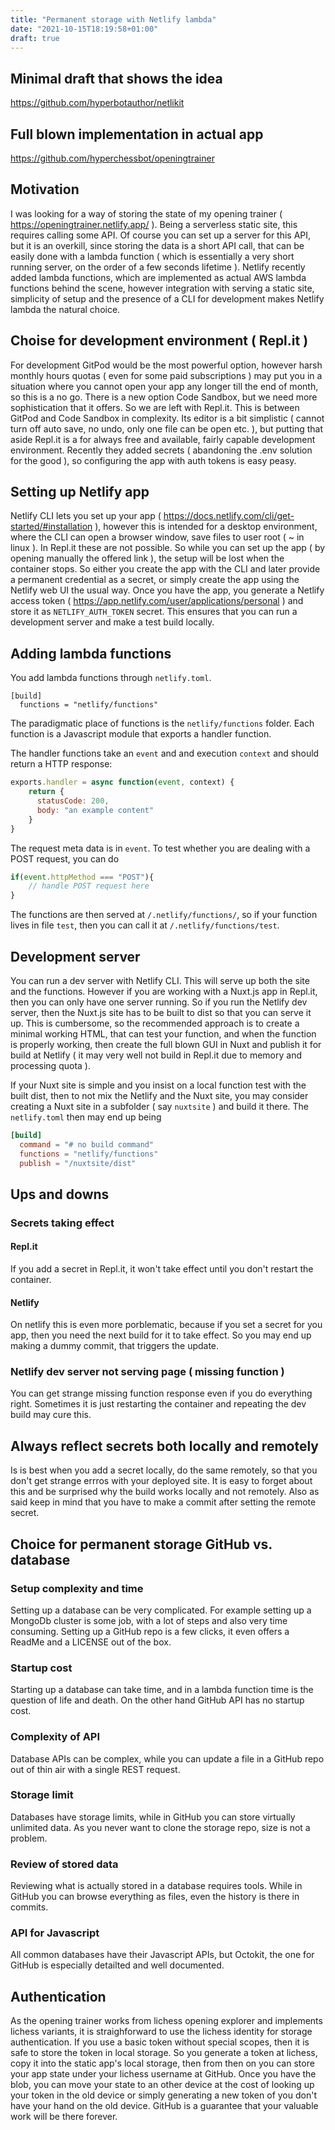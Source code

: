 ```yaml
---
title: "Permanent storage with Netlify lambda"
date: "2021-10-15T18:19:58+01:00"
draft: true
---
```


## Minimal draft that shows the idea

https://github.com/hyperbotauthor/netlikit

## Full blown implementation in actual app

https://github.com/hyperchessbot/openingtrainer

## Motivation

I was looking for a way of storing the state of my opening trainer ( https://openingtrainer.netlify.app/ ). Being a serverless static site, this requires calling some API. Of course you can set up a server for this API, but it is an overkill, since storing the data is a short API call, that can be easily done with a lambda function ( which is essentially a very short running server, on the order of a few seconds lifetime ). Netlify recently added lambda functions, which are implemented as actual AWS lambda functions behind the scene, however integration with serving a static site, simplicity of setup and the presence of a CLI for development makes Netlify lambda the natural choice.

## Choise for development environment ( Repl.it )

For development GitPod would be the most powerful option, however harsh monthly hours quotas ( even for some paid subscriptions ) may put you in a situation where you cannot open your app any longer till the end of month, so this is a no go. There is a new option Code Sandbox, but we need more sophistication that it offers. So we are left with Repl.it. This is between GitPod and Code Sandbox in complexity. Its editor is a bit simplistic ( cannot turn off auto save, no undo, only one file can be open etc. ), but putting that aside Repl.it is a for always free and available, fairly capable development environment. Recently they added secrets ( abandoning the .env solution for the good ), so configuring the app with auth tokens is easy peasy.

## Setting up Netlify app

Netlify CLI lets you set up your app ( https://docs.netlify.com/cli/get-started/#installation ), however this is intended for a desktop environment, where the CLI can open a browser window, save files to user root ( \~ in linux ). In Repl.it these are not possible. So while you can set up the app ( by opening manually the offered link ), the setup will be lost when the container stops. So either you create the app with the CLI and later provide a permanent credential as a secret, or simply create the app using the Netlify web UI the usual way. Once you have the app, you generate a Netlify access token ( https://app.netlify.com/user/applications/personal ) and store it as `NETLIFY_AUTH_TOKEN` secret. This ensures that you can run a development server and make a test build locally.

## Adding lambda functions

You add lambda functions through `netlify.toml`.

```
[build]
  functions = "netlify/functions"
```

The paradigmatic place of functions is the `netlify/functions` folder. Each function is a Javascript module that exports a handler function.

The handler functions take an `event` and and execution `context` and should return a HTTP response:

```javascript
exports.handler = async function(event, context) {
    return {
      statusCode: 200,
      body: "an example content"
    }
}
```

The request meta data is in `event`. To test whether you are dealing with a POST request, you can do

```javascript
if(event.httpMethod === "POST"){
    // handle POST request here
}
```

The functions are then served at `/.netlify/functions/`, so if your function lives in file `test`, then you can call it at `/.netlify/functions/test`.

## Development server

You can run a dev server with Netlify CLI. This will serve up both the site and the functions. However if you are working with a Nuxt.js app in Repl.it, then you can only have one server running. So if you run the Netlify dev server, then the Nuxt.js site has to be built to dist so that you can serve it up. This is cumbersome, so the recommended approach is to create a minimal working HTML, that can test your function, and when the function is properly working, then create the full blown GUI in Nuxt and publish it for build at Netlify ( it may very well not build in Repl.it due to memory and processing quota ).

If your Nuxt site is simple and you insist on a local function test with the built dist, then to not mix the Netlify and the Nuxt site, you may consider creating a Nuxt site in a subfolder ( say `nuxtsite` ) and build it there. The `netlify.toml` then may end up being

```toml
[build]
  command = "# no build command"
  functions = "netlify/functions"
  publish = "/nuxtsite/dist"
```

## Ups and downs

### Secrets taking effect

#### Repl.it

If you add a secret in Repl.it, it won't take effect until you don't restart the container.

#### Netlify

On netlify this is even more porblematic, because if you set a secret for you app, then you need the next build for it to take effect. So you may end up making a dummy commit, that triggers the update.

### Netlify dev server not serving page ( missing function )

You can get strange missing function response even if you do everything right. Sometimes it is just restarting the container and repeating the dev build may cure this.

## Always reflect secrets both locally and remotely

Is is best when you add a secret locally, do the same remotely, so that you don't get strange errros with your deployed site. It is easy to forget about this and be surprised why the build works locally and not remotely. Also as said keep in mind that you have to make a commit after setting the remote secret.

## Choice for permanent storage GitHub vs. database

### Setup complexity and time

Setting up a database can be very complicated. For example setting up a MongoDb cluster is some job, with a lot of steps and also very time consuming. Setting up a GitHub repo is a few clicks, it even offers a ReadMe and a LICENSE out of the box.

### Startup cost

Starting up a database can take time, and in a lambda function time is the question of life and death. On the other hand GitHub API has no startup cost.

### Complexity of API

Database APIs can be complex, while you can update a file in a GitHub repo out of thin air with a single REST request.

### Storage limit

Databases have storage limits, while in GitHub you can store virtually unlimited data. As you never want to clone the storage repo, size is not a problem.

### Review of stored data

Reviewing what is actually stored in a database requires tools. While in GitHub you can browse everything as files, even the history is there in commits.

### API for Javascript

All common databases have their Javascript APIs, but Octokit, the one for GitHub is especially detailted and well documented.

## Authentication

As the opening trainer works from lichess opening explorer and implements lichess variants, it is straighforward to use the lichess identity for storage authentication. If you use a basic token without special scopes, then it is safe to store the token in local storage. So you generate a token at lichess, copy it into the static app's local storage, then from then on you can store your app state under your lichess username at GitHub. Once you have the blob, you can move your state to an other device at the cost of looking up your token in the old device or simply generating a new token of you don't have your hand on the old device. GitHub is a guarantee that your valuable work will be there forever.
